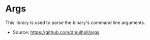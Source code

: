 # Args

This library is used to parse the binary's command line arguments.

* Source: https://github.com/dmulholl/args
